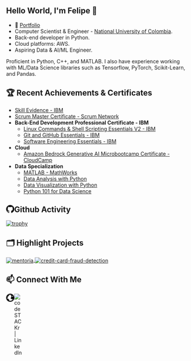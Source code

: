 ## Hello World, I'm Felipe 👋

- 💼 [Portfolio](https://aztechnologies.web.app/)
- Computer Scientist & Engineer - [National University of Colombia](https://www.topuniversities.com/universities/universidad-nacional-de-colombia).
- Back-end developer in Python.
- Cloud platforms: AWS.
- Aspiring Data & AI/ML Engineer.

Proficient in Python, C++, and MATLAB. I also have experience working with ML/Data Science libraries such as Tensorflow, PyTorch, Scikit-Learn, and Pandas. 

## 🏆 Recent Achievements & Certificates

- [Skill Evidence - IBM](https://www.credly.com/users/felipe-jimenez-ai/skills)
- [Scrum Master Certificate - Scrum Network](https://app.kajabi.com/certificates/fa2e83f8)
- **Back-End Development Professional Certificate - IBM**
  - [Linux Commands & Shell Scripting Essentials V2 - IBM](https://www.credly.com/badges/37813b97-1019-4a99-a82c-a28e0b046e0a)
  - [Git and GitHub Essentials - IBM](https://www.credly.com/badges/8a0f8dc3-13a0-4142-a2ad-ec939e01c936)
  - [Software Engineering Essentials - IBM](https://www.credly.com/badges/8a0f8dc3-13a0-4142-a2ad-ec939e01c936)
- **Cloud**
  - [Amazon Bedrock Generative AI Microbootcamp Certificate - CloudCamp](https://verify.cloudcamp.la/certificate/1trxpmawplvrssm4gl4j9/)
- **Data Specialization**
  - [MATLAB - MathWorks](https://matlabacademy.mathworks.com/progress/report.pdf?course=gettingstarted&release=R2020b&language=en&)
  - [Data Analysis with Python](https://courses.cognitiveclass.ai/certificates/4202993c624e456da2753121fa427873)
  - [Data Visualization with Python](https://courses.cognitiveclass.ai/certificates/7f81102538da4778a83c5d0041096bc5)
  - [Python 101 for Data Science](https://courses.cognitiveclass.ai/certificates/50307d7020a64596b87e1d15317dab63)

## <img align="left" alt="codeSTACKr.com" width="22px" src="assets/icons/github.svg" />Github Activity

[![trophy](https://github-profile-trophy.vercel.app/?username=felipe-jimenez-ai)](https://github.com/ryo-ma/github-profile-trophy)

## 🗂️ Highlight Projects

<a href="https://github.com/felipe-jimenez-ai/mentoria">
  <img align="center" src="https://github-readme-stats.vercel.app/api/pin?username=felipe-jimenez-ai&repo=mentoria&show_icons=true&line_height=27" alt="mentoria" />
</a>

<a href="https://github.com/felipe-jimenez-ai/credit-card-fraud-detection">
  <img align="center" src="https://github-readme-stats.vercel.app/api/pin?username=felipe-jimenez-ai&repo=credit-card-fraud-detection&show_icons=true&line_height=27" alt="credit-card-fraud-detection" />
</a>

## 📫 Connect With Me

[<img align="left" alt="codeSTACKr.com" width="22px" src="https://raw.githubusercontent.com/iconic/open-iconic/master/svg/globe.svg" />](https://aztechnologies.web.app/)
[<img align="left" alt="codeSTACKr | LinkedIn" width="22px" src="https://cdn.jsdelivr.net/npm/simple-icons@v3/icons/linkedin.svg" />](https://www.linkedin.com/in/felipe-jimenez-ai/)
